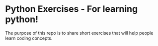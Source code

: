 # Python Exercises - For learning python!
The purpose of this repo is to share short exercises that will help people learn coding concepts.
